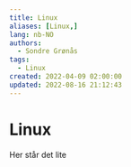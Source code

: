 ```yaml
---
title: Linux
aliases: [Linux,]
lang: nb-NO
authors:
  - Sondre Grønås
tags:
  - Linux
created: 2022-04-09 02:00:00
updated: 2022-08-16 21:12:43
---
```

# Linux
Her står det lite
